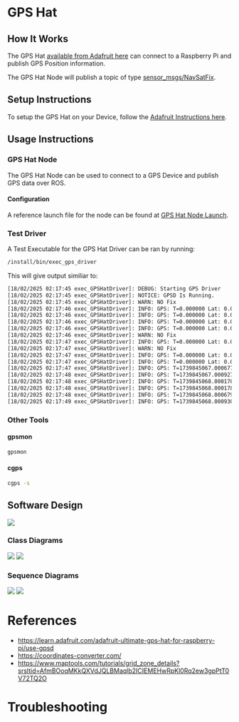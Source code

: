 # GPS Hat

## How It Works
The GPS Hat [available from Adafruit here](https://www.adafruit.com/product/2324) can connect to a Raspberry Pi and publish GPS Position information.

The GPS Hat Node will publish a topic of type [sensor_msgs/NavSatFix](https://docs.ros.org/en/noetic/api/sensor_msgs/html/msg/NavSatFix.html).

## Setup Instructions
To setup the GPS Hat on your Device, follow the [Adafruit Instructions here](https://learn.adafruit.com/adafruit-ultimate-gps-hat-for-raspberry-pi).

## Usage Instructions
### GPS Hat Node
The GPS Hat Node can be used to connect to a GPS Device and publish GPS data over ROS.
#### Configuration
A reference launch file for the node can be found at [GPS Hat Node Launch](../../../nodes/GPSHatNode/launch/gps_hat_node.launch).

### Test Driver
A Test Executable for the GPS Hat Driver can be ran by running:
```bash
/install/bin/exec_gps_driver
```
This will give output similiar to:
```bash
[18/02/2025 02:17:45 exec_GPSHatDriver]: DEBUG: Starting GPS Driver
[18/02/2025 02:17:45 exec_GPSHatDriver]: NOTICE: GPSD Is Running.
[18/02/2025 02:17:45 exec_GPSHatDriver]: WARN: NO Fix
[18/02/2025 02:17:46 exec_GPSHatDriver]: INFO: GPS: T=0.000000 Lat: 0.000000 (Deg) Long: 0.000000 (Deg)
[18/02/2025 02:17:46 exec_GPSHatDriver]: INFO: GPS: T=0.000000 Lat: 0.000000 (Deg) Long: 0.000000 (Deg)
[18/02/2025 02:17:46 exec_GPSHatDriver]: INFO: GPS: T=0.000000 Lat: 0.000000 (Deg) Long: 0.000000 (Deg)
[18/02/2025 02:17:46 exec_GPSHatDriver]: INFO: GPS: T=0.000000 Lat: 0.000000 (Deg) Long: 0.000000 (Deg)
[18/02/2025 02:17:46 exec_GPSHatDriver]: WARN: NO Fix
[18/02/2025 02:17:47 exec_GPSHatDriver]: INFO: GPS: T=0.000000 Lat: 0.000000 (Deg) Long: 0.000000 (Deg)
[18/02/2025 02:17:47 exec_GPSHatDriver]: WARN: NO Fix
[18/02/2025 02:17:47 exec_GPSHatDriver]: INFO: GPS: T=0.000000 Lat: 0.000000 (Deg) Long: 0.000000 (Deg)
[18/02/2025 02:17:47 exec_GPSHatDriver]: INFO: GPS: T=0.000000 Lat: 0.000000 (Deg) Long: 0.000000 (Deg)
[18/02/2025 02:17:47 exec_GPSHatDriver]: INFO: GPS: T=1739845067.000677 Lat: 40.931603 (Deg) Long: -89.766058 (Deg)
[18/02/2025 02:17:48 exec_GPSHatDriver]: INFO: GPS: T=1739845067.000927 Lat: 40.931603 (Deg) Long: -89.766058 (Deg)
[18/02/2025 02:17:48 exec_GPSHatDriver]: INFO: GPS: T=1739845068.000178 Lat: 40.931603 (Deg) Long: -89.766058 (Deg)
[18/02/2025 02:17:48 exec_GPSHatDriver]: INFO: GPS: T=1739845068.000178 Lat: 40.931603 (Deg) Long: -89.766058 (Deg)
[18/02/2025 02:17:48 exec_GPSHatDriver]: INFO: GPS: T=1739845068.000679 Lat: 40.931605 (Deg) Long: -89.766063 (Deg)
[18/02/2025 02:17:49 exec_GPSHatDriver]: INFO: GPS: T=1739845068.000930 Lat: 40.931605 (Deg) Long: -89.766063 (Deg)

```

### Other Tools
#### gpsmon
```bash
gpsmon
```

#### cgps
```bash
cgps -s
```


## Software Design
![](../../output/Legend.png)
### Class Diagrams
![](../../../nodes/GPSHatNode/doc/output/GPSHatNodeClassDiagram.png)
![](../../../nodes/GPSHatNode/driver/GPSHatDriver/doc/output/GPSHatDriverClassDiagram.png)

### Sequence Diagrams
![](../../../nodes/GPSHatNode/doc/output/GPSHatNodeSequenceDiagram.png)
![](../../../nodes/GPSHatNode/driver/GPSHatDriver/doc/output/GPSHatDriverSequenceDiagram.png)

# References

- https://learn.adafruit.com/adafruit-ultimate-gps-hat-for-raspberry-pi/use-gpsd
- https://coordinates-converter.com/
- https://www.maptools.com/tutorials/grid_zone_details?srsltid=AfmBOoqMKkQXVdJQLBMaqlb2ICIEMEHwRpKl0Rq2ew3gpPtT0V72TQ2O

# Troubleshooting